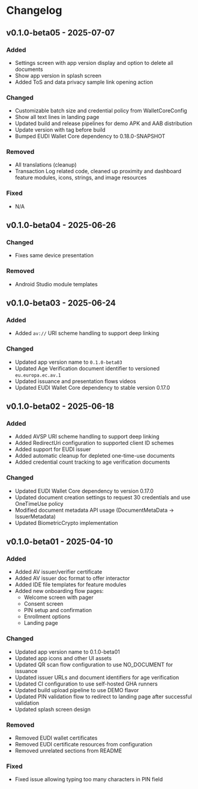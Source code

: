 # Changelog

## v0.1.0-beta05 - 2025-07-07

### Added

- Settings screen with app version display and option to delete all documents
- Show app version in splash screen
- Added ToS and data privacy sample link opening action

### Changed

- Customizable batch size and credential policy from WalletCoreConfig
- Show all text lines in landing page
- Updated build and release pipelines for demo APK and AAB distribution
- Update version with tag before build
- Bumped EUDI Wallet Core dependency to 0.18.0-SNAPSHOT

### Removed

- All translations (cleanup)
- Transaction Log related code, cleaned up proximity and dashboard feature modules, icons, strings,
  and image resources

### Fixed

- N/A

## v0.1.0-beta04 - 2025-06-26

### Changed

- Fixes same device presentation

### Removed

- Android Studio module templates

## v0.1.0-beta03 - 2025-06-24

### Added

- Added `av://` URI scheme handling to support deep linking

### Changed

- Updated app version name to `0.1.0-beta03`
- Updated Age Verification document identifier to versioned `eu.europa.ec.av.1`
- Updated issuance and presentation flows videos
- Updated EUDI Wallet Core dependency to stable version 0.17.0

## v0.1.0-beta02 - 2025-06-18

### Added

- Added AVSP URI scheme handling to support deep linking
- Added RedirectUri configuration to supported client ID schemes
- Added support for EUDI issuer
- Added automatic cleanup for depleted one-time-use documents
- Added credential count tracking to age verification documents

### Changed

- Updated EUDI Wallet Core dependency to version 0.17.0
- Updated document creation settings to request 30 credentials and use OneTimeUse policy
- Modified document metadata API usage (DocumentMetaData → IssuerMetadata)
- Updated BiometricCrypto implementation

## v0.1.0-beta01 - 2025-04-10

### Added

- Added AV issuer/verifier certificate
- Added AV issuer doc format to offer interactor
- Added IDE file templates for feature modules
- Added new onboarding flow pages:
  - Welcome screen with pager
  - Consent screen
  - PIN setup and confirmation
  - Enrollment options
  - Landing page

### Changed

- Updated app version name to 0.1.0-beta01
- Updated app icons and other UI assets
- Updated QR scan flow configuration to use NO_DOCUMENT for issuance
- Updated issuer URLs and document identifiers for age verification
- Updated CI configuration to use self-hosted GHA runners
- Updated build upload pipeline to use DEMO flavor
- Updated PIN validation flow to redirect to landing page after successful validation
- Updated splash screen design

### Removed

- Removed EUDI wallet certificates
- Removed EUDI certificate resources from configuration
- Removed unrelated sections from README

### Fixed

- Fixed issue allowing typing too many characters in PIN field